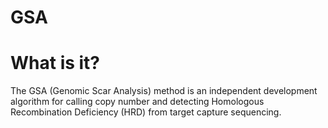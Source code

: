 # GSA
# What is it?

The GSA (Genomic Scar Analysis) method is an independent development algorithm for calling copy number and detecting Homologous Recombination Deficiency (HRD) from target capture sequencing.
